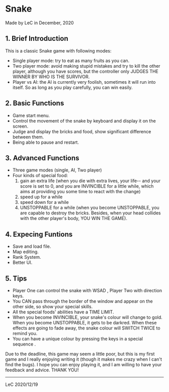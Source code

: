 # Snake

Made by LeC in December, 2020

## 1. Brief Introduction

This is a classic Snake game with following modes:

- Single player mode: try to eat as many fruits as you can.
- Two player mode: avoid making stupid mistakes and try to kill the other player, although you have scores, but the controller only JUDGES THE WINNER BY WHO IS THE SURVIVOR.
- Player vs AI: the AI is currently very foolish, sometimes it will run into itself. So as long as you play carefully, you can win easily.

  
## 2. Basic Functions

- Game start menu.
- Control the movement of the snake by keyboard and display it on the screen.
- Judge and display the bricks and food, show significant difference between them.
- Being able to pause and restart.

## 3. Advanced Functions

- Three game modes (single, AI, Two player)
- Four kinds of special food: 
  1. gain an extra life (when you die with extra lives, your life-- and your score is set to 0, and you are INVINCIBLE for a little while, which aims at providing you some time to react with the change)
  2. speed up for a while
  3. speed down for a while
  4. UNSTOPPABLE for a while (when you become UNSTOPPABLE, you are capable to destroy the bricks. Besides, when your head collides with the other player's body, YOU WIN THE GAME).

## 4. Expecing Funtions

- Save and load file.
- Map editing.
- Rank System.
- Better UI.

## 5. Tips

- Player One can control the snake with WSAD , Player Two with direction keys.
- You CAN pass through the border of the window and appear on the other side, so show your special skills.
- All the special foods' abilities have a TIME LIMIT.
- When you become INVINCIBLE, your snake's colour will change to  gold. When you become UNSTOPPABLE, it gets to be darkred. When these effects are going to fade away, the snake colour will SWITCH TWICE to remind you.
- You can have a unique colour by pressing the keys in a special sequence .

Due to the deadline, this game may seem a little poor, but this is my first game and I really enjoying writing it (though it makes me crazy when I can't find the bugs). I hope you can enjoy playing it, and I am willing to have your feedback and advice. THANK YOU!

------

LeC 2020/12/19
